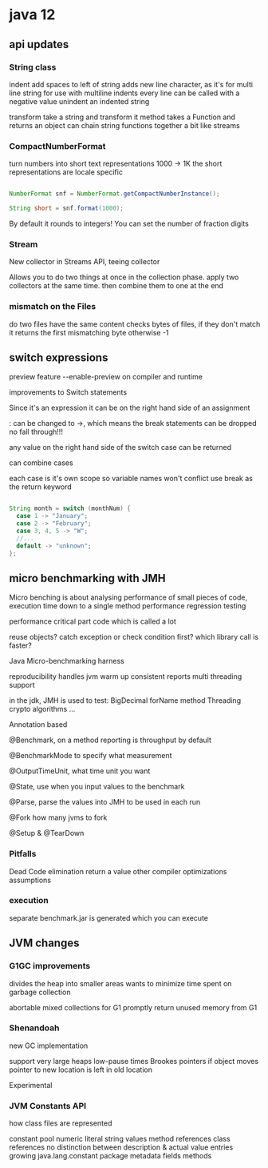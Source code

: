   # java 12

## api updates

### String class

indent
  add spaces to left of string
  adds new line character, as it's for multi line string
  for use with multiline
    indents every line
  can be called with a negative value
    unindent an indented string

transform
  take a string and transform it
  method takes a Function and returns an object
  can chain string functions together
  a bit like streams

### CompactNumberFormat

turn numbers into short text representations
1000 -> 1K
the short representations are locale specific

``` java

NumberFormat snf = NumberFormat.getCompactNumberInstance();

String short = snf.format(1000);

```
By default it rounds to integers! You can set the number of fraction digits

### Stream

New collector in Streams API, teeing collector

Allows you to do two things at once in the collection phase.
apply two collectors at the same time.
then combine them to one at the end

### mismatch on the Files

do two files have the same content
checks bytes of files, if they don't match it returns the first mismatching byte otherwise -1

## switch expressions

preview feature
  --enable-preview on compiler and runtime

improvements to Switch statements

Since it's an expression it can be on the right hand side of an assignment

: can be changed to ->, which means the break statements can be dropped
  no fall through!!!

any value on the right hand side of the switch case can be returned

can combine cases

each case is it's own scope so variable names won't conflict
  use break as the return keyword

```java

String month = switch (monthNum) {
  case 1 -> "January";
  case 2 -> "February";
  case 3, 4, 5 -> "W";
  //...
  default -> "unknown";
};

```

## micro benchmarking with JMH

Micro benching is about analysing performance of small pieces of code, execution time
down to a single method
performance regression testing

performance critical part
code which is called a lot

reuse objects?
catch exception or check condition first?
which library call is faster?

Java Micro-benchmarking harness

reproducibility
handles jvm warm up
consistent reports
multi threading support

in the jdk, JMH is used to test:
  BigDecimal
  forName method
  Threading
  crypto algorithms
  ...

Annotation based

@Benchmark, on a method
reporting is throughput by default

@BenchmarkMode to specify what measurement

@OutputTimeUnit, what time unit you want

@State, use when you input values to the benchmark

@Parse, parse the values into JMH to be used in each run

@Fork how many jvms to fork

@Setup & @TearDown

### Pitfalls

Dead Code elimination
  return a value
other compiler optimizations
assumptions

### execution

separate benchmark.jar is generated which you can execute

## JVM changes

### G1GC improvements

divides the heap into smaller areas
wants to minimize time spent on garbage collection

abortable mixed collections for G1
promptly return unused memory from G1

### Shenandoah

new GC implementation

support very large heaps
low-pause times
Brookes pointers
  if object moves
  pointer to new location is left in old location

Experimental

### JVM Constants API

how class files are represented

constant pool
  numeric literal
  string values
  method references
  class references
  no distinction between description & actual value
  entries growing
  java.lang.constant package
metadata
fields
methods
